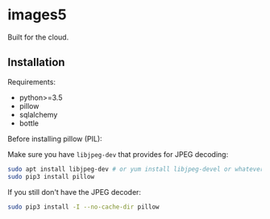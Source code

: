 # images5

Built for the cloud.

## Installation

Requirements:

* python>=3.5
* pillow
* sqlalchemy
* bottle


Before installing pillow (PIL):

Make sure you have `libjpeg-dev` that provides for JPEG decoding:

``` bash
sudo apt install libjpeg-dev # or yum install libjpeg-devel or whatever
sudo pip3 install pillow
```

If you still don't have the JPEG decoder:

``` bash
sudo pip3 install -I --no-cache-dir pillow
```
